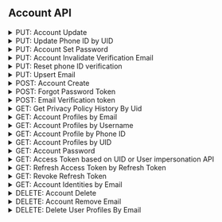 ## Account API

<details>
    <summary>PUT: Account Update</summary>

#### This API is used to update the information of existing accounts in your Cloud Storage. See our Advanced API Usage section <a href='https://www.loginradius.com/docs/api/v2/customer-identity-api/advanced-api-usage/'>Here</a> for more capabilities. [More Info](https://www.loginradius.com/docs/api/v2/customer-identity-api/account/account-update)

```js
let accountUserProfileUpdateModel = {
  firstName: '<firstName>',
  lastName: '<lastName>',
}; //Required
let uid = '<uid>'; //Required
let fields = null; //Optional
let nullSupport = true; //Optional

lrv2.accountApi
  .updateAccountByUid(accountUserProfileUpdateModel, uid, fields, nullSupport)
  .then((response) => {
    console.log(response);
  })
  .catch((error) => {
    console.log(error);
  });
```
</details>

<details>
    <summary>PUT: Update Phone ID by UID</summary>

#### This API is used to update the PhoneId by using the Uid's. Admin can update the PhoneId's for both the verified and unverified profiles. It will directly replace the PhoneId and bypass the OTP verification process. [More Info](https://www.loginradius.com/docs/api/v2/customer-identity-api/account/update-phoneid-by-uid)

```js
let phone = '<phone>'; //Required
let uid = '<uid>'; //Required
let fields = null; //Optional

lrv2.accountApi
  .updatePhoneIDByUid(phone, uid, fields)
  .then((response) => {
    console.log(response);
  })
  .catch((error) => {
    console.log(error);
  });
```
</details>

<details>
    <summary>PUT: Account Set Password</summary>

#### This API is used to set the password of an account in Cloud Storage. [More Info](https://www.loginradius.com/docs/api/v2/customer-identity-api/account/account-set-password)

```js
let password = '<password>'; //Required
let uid = '<uid>'; //Required

lrv2.accountApi
  .setAccountPasswordByUid(password, uid)
  .then((response) => {
    console.log(response);
  })
  .catch((error) => {
    console.log(error);
  });
```
</details>

<details>
    <summary>PUT: Account Invalidate Verification Email</summary>

#### This API is used to invalidate the Email Verification status on an account. [More Info](https://www.loginradius.com/docs/api/v2/customer-identity-api/account/account-invalidate-verification-email)

```js
let uid = '<uid>'; //Required
let emailTemplate = '<emailTemplate>'; //Optional
let verificationUrl = '<verificationUrl>'; //Optional

lrv2.accountApi
  .invalidateAccountEmailVerification(uid, emailTemplate, verificationUrl)
  .then((response) => {
    console.log(response);
  })
  .catch((error) => {
    console.log(error);
  });
```
</details>

<details>
    <summary>PUT: Reset phone ID verification</summary>

#### This API Allows you to reset the phone no verification of an end user’s account. [More Info](https://www.loginradius.com/docs/api/v2/customer-identity-api/phone-authentication/reset-phone-id-verification)

```js
let uid = '<uid>'; //Required
let smsTemplate = '<smsTemplate>'; //Optional

lrv2.accountApi
  .resetPhoneIDVerificationByUid(uid, smsTemplate)
  .then((response) => {
    console.log(response);
  })
  .catch((error) => {
    console.log(error);
  });
```
</details>

<details>
    <summary>PUT: Upsert Email</summary>

#### This API is used to add/upsert another emails in account profile by different-different email types. If the email type is same then it will simply update the existing email, otherwise it will add a new email in Email array. [More Info](https://www.loginradius.com/docs/api/v2/customer-identity-api/account/upsert-email)

```js
let upsertEmailModel = {
  email: [
    {
      type: '<type>',
      value: '<value>',
    },
  ],
}; //Required
let uid = '<uid>'; //Required
let fields = null; //Optional

lrv2.accountApi
  .upsertEmail(upsertEmailModel, uid, fields)
  .then((response) => {
    console.log(response);
  })
  .catch((error) => {
    console.log(error);
  });
```
</details>

<details>
    <summary>POST: Account Create</summary>

#### This API is used to create an account in Cloud Storage. This API bypass the normal email verification process and manually creates the user.

In order to use this API, you need to format a JSON request body with all of the mandatory fields. [More Info](https://www.loginradius.com/docs/api/v2/customer-identity-api/account/account-create)

```js
let accountCreateModel = {
  email: [
    {
      type: '<type>',
      value: '<value>',
    },
  ],
  firstName: '<firstName>',
  lastName: '<lastName>',
  password: '<password>',
}; //Required
let fields = null; //Optional

lrv2.accountApi
  .createAccount(accountCreateModel, fields)
  .then((response) => {
    console.log(response);
  })
  .catch((error) => {
    console.log(error);
  });
```
</details>

<details>
    <summary>POST: Forgot Password Token</summary>

#### This API Returns a Forgot Password Token it can also be used to send a Forgot Password email to the customer. Note: If you have the UserName workflow enabled, you may replace the `email` parameter with `username` in the body. [More Info](https://www.loginradius.com/docs/api/v2/customer-identity-api/account/get-forgot-password-token)

```js
let email = '<email>'; //Required
let emailTemplate = '<emailTemplate>'; //Optional
let resetPasswordUrl = '<resetPasswordUrl>'; //Optional
let sendEmail = true; //Optional

lrv2.accountApi
  .getForgotPasswordToken(email, emailTemplate, resetPasswordUrl, sendEmail)
  .then((response) => {
    console.log(response);
  })
  .catch((error) => {
    console.log(error);
  });
```
</details>

<details>
    <summary>POST: Email Verification token</summary>

#### This API Returns an Email Verification token. [More Info](https://www.loginradius.com/docs/api/v2/customer-identity-api/account/get-email-verification-token)

```js
let email = '<email>'; //Required

lrv2.accountApi
  .getEmailVerificationToken(email)
  .then((response) => {
    console.log(response);
  })
  .catch((error) => {
    console.log(error);
  });
```
</details>

<details>
    <summary>GET: Get Privacy Policy History By Uid</summary>

#### This API is used to retrieve all of the accepted Policies by the user, associated with their UID. [More Info](https://www.loginradius.com/docs/api/v2/customer-identity-api/account/privacy-policy-history-by-uid/)

```js
let uid = '<uid>'; //Required

lrv2.accountApi
  .getPrivacyPolicyHistoryByUid(uid)
  .then((response) => {
    console.log(response);
  })
  .catch((error) => {
    console.log(error);
  });
```
</details>

<details>
    <summary>GET: Account Profiles by Email</summary>

#### This API is used to retrieve all of the profile data, associated with the specified account by email in Cloud Storage. [More Info](https://www.loginradius.com/docs/api/v2/customer-identity-api/account/account-profiles-by-email)

```js
let email = '<email>'; //Required
let fields = null; //Optional

lrv2.accountApi
  .getAccountProfileByEmail(email, fields)
  .then((response) => {
    console.log(response);
  })
  .catch((error) => {
    console.log(error);
  });
```
</details>

<details>
    <summary>GET: Account Profiles by Username</summary>

#### This API is used to retrieve all of the profile data associated with the specified account by user name in Cloud Storage. [More Info](https://www.loginradius.com/docs/api/v2/customer-identity-api/account/account-profiles-by-user-name)

```js
let userName = '<userName>'; //Required
let fields = null; //Optional

lrv2.accountApi
  .getAccountProfileByUserName(userName, fields)
  .then((response) => {
    console.log(response);
  })
  .catch((error) => {
    console.log(error);
  });
```
</details>

<details>
    <summary>GET: Account Profile by Phone ID</summary>

#### This API is used to retrieve all of the profile data, associated with the account by phone number in Cloud Storage. [More Info](https://www.loginradius.com/docs/api/v2/customer-identity-api/account/account-profiles-by-phone-id/)

```js
let phone = '<phone>'; //Required
let fields = null; //Optional

lrv2.accountApi
  .getAccountProfileByPhone(phone, fields)
  .then((response) => {
    console.log(response);
  })
  .catch((error) => {
    console.log(error);
  });
```
</details>

<details>
    <summary>GET: Account Profiles by UID</summary>

#### This API is used to retrieve all of the profile data, associated with the account by uid in Cloud Storage. [More Info](https://www.loginradius.com/docs/api/v2/customer-identity-api/account/account-profiles-by-uid)

```js
let uid = '<uid>'; //Required
let fields = null; //Optional

lrv2.accountApi
  .getAccountProfileByUid(uid, fields)
  .then((response) => {
    console.log(response);
  })
  .catch((error) => {
    console.log(error);
  });
```
</details>

<details>
    <summary>GET: Account Password</summary>

#### This API use to retrive the hashed password of a specified account in Cloud Storage. [More Info](https://www.loginradius.com/docs/api/v2/customer-identity-api/account/account-password)

```js
let uid = '<uid>'; //Required

lrv2.accountApi
  .getAccountPasswordHashByUid(uid)
  .then((response) => {
    console.log(response);
  })
  .catch((error) => {
    console.log(error);
  });
```
</details>

<details>
    <summary>GET: Access Token based on UID or User impersonation API</summary>

#### The API is used to get LoginRadius access token based on UID. [More Info](https://www.loginradius.com/docs/api/v2/customer-identity-api/account/account-impersonation-api)

```js
let uid = '<uid>'; //Required

lrv2.accountApi
  .getAccessTokenByUid(uid)
  .then((response) => {
    console.log(response);
  })
  .catch((error) => {
    console.log(error);
  });
```
</details>

<details>
    <summary>GET: Refresh Access Token by Refresh Token</summary>

#### This API is used to refresh an access token via it's associated refresh token. [More Info](https://www.loginradius.com/docs/api/v2/customer-identity-api/refresh-token/refresh-access-token-by-refresh-token)

```js
let refreshToken = '<refreshToken>'; //Required

lrv2.accountApi
  .refreshAccessTokenByRefreshToken(refreshToken)
  .then((response) => {
    console.log(response);
  })
  .catch((error) => {
    console.log(error);
  });
```
</details>

<details>
    <summary>GET: Revoke Refresh Token</summary>

#### The Revoke Refresh Access Token API is used to revoke a refresh token or the Provider Access Token, revoking an existing refresh token will invalidate the refresh token but the associated access token will work until the expiry. [More Info](https://www.loginradius.com/docs/api/v2/customer-identity-api/refresh-token/revoke-refresh-token)

```js
let refreshToken = '<refreshToken>'; //Required

lrv2.accountApi
  .revokeRefreshToken(refreshToken)
  .then((response) => {
    console.log(response);
  })
  .catch((error) => {
    console.log(error);
  });
```
</details>

<details>
    <summary>GET: Account Identities by Email</summary>

#### **Note**: This is intended for specific workflows where an email may be associated to multiple UIDs. This API is used to retrieve all of the identities (UID and Profiles), associated with a specified email in Cloud Storage. [More Info](https://www.loginradius.com/docs/api/v2/customer-identity-api/account/account-identities-by-email)

```js
let email = '<email>'; //Required
let fields = null; //Optional

lrv2.accountApi
  .getAccountIdentitiesByEmail(email, fields)
  .then((response) => {
    console.log(response);
  })
  .catch((error) => {
    console.log(error);
  });
```
</details>

<details>
    <summary>DELETE: Account Delete</summary>

#### This API deletes the Users account and allows them to re-register for a new account. [More Info](https://www.loginradius.com/docs/api/v2/customer-identity-api/account/account-delete)

```js
let uid = '<uid>'; //Required

lrv2.accountApi
  .deleteAccountByUid(uid)
  .then((response) => {
    console.log(response);
  })
  .catch((error) => {
    console.log(error);
  });
```
</details>

<details>
    <summary>DELETE: Account Remove Email</summary>

#### Use this API to Remove emails from a user Account. [More Info](https://www.loginradius.com/docs/api/v2/customer-identity-api/account/account-email-delete)

```js
let email = '<email>'; //Required
let uid = '<uid>'; //Required
let fields = null; //Optional

lrv2.accountApi
  .removeEmail(email, uid, fields)
  .then((response) => {
    console.log(response);
  })
  .catch((error) => {
    console.log(error);
  });
```
</details>

<details>
    <summary>DELETE: Delete User Profiles By Email</summary>

#### This API is used to delete all user profiles associated with an Email. [More Info](https://www.loginradius.com/docs/api/v2/customer-identity-api/account/account-email-delete/)

```js
let email = '<email>'; //Required

lrv2.accountApi
  .accountDeleteByEmail(email)
  .then((response) => {
    console.log(response);
  })
  .catch((error) => {
    console.log(error);
  });
```
</details>
